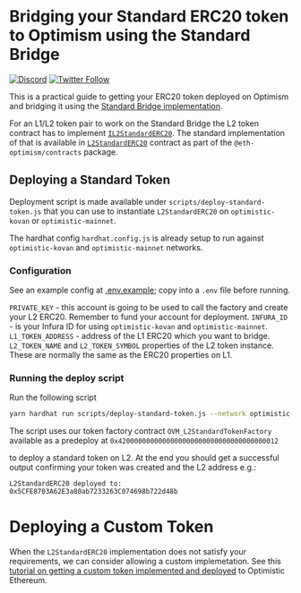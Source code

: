 # Bridging your Standard ERC20 token to Optimism using the Standard Bridge

[![Discord](https://img.shields.io/discord/667044843901681675.svg?color=768AD4&label=discord&logo=https%3A%2F%2Fdiscordapp.com%2Fassets%2F8c9701b98ad4372b58f13fd9f65f966e.svg)](https://discord-gateway.optimism.io)
[![Twitter Follow](https://img.shields.io/twitter/follow/optimismPBC.svg?label=optimismPBC&style=social)](https://twitter.com/optimismPBC)

This is a practical guide to getting your ERC20 token deployed on Optimism and bridging it using the
[Standard Bridge implementation](https://community.optimism.io/docs/developers/bridge/standard-bridge.html).

For an L1/L2 token pair to work on the Standard Bridge the L2 token contract has to implement
[`IL2StandardERC20`](https://github.com/ethereum-optimism/optimism/blob/develop/packages/contracts/contracts/standards/IL2StandardERC20.sol). The standard implementation of that is available in
[`L2StandardERC20`](https://github.com/ethereum-optimism/optimism/blob/develop/packages/contracts/contracts/standards/L2StandardERC20.sol) contract as part of the `@eth-optimism/contracts` package.

## Deploying a Standard Token

Deployment script is made available under `scripts/deploy-standard-token.js` that you can use to instantiate `L2StandardERC20` on `optimistic-kovan` or `optimistic-mainnet`.

The hardhat config `hardhat.config.js` is already setup to run against `optimistic-kovan` and `optimistic-mainnet` networks.

### Configuration

See an example config at [.env.example](.env.example); copy into a `.env` file before running.

`PRIVATE_KEY` - this account is going to be used to call the factory and create your L2 ERC20. Remember to fund your account for deployment.
`INFURA_ID` - is your Infura ID for using `optimistic-kovan` and `optimistic-mainnet`.
`L1_TOKEN_ADDRESS` - address of the L1 ERC20 which you want to bridge.
`L2_TOKEN_NAME` and `L2_TOKEN_SYMBOL` properties of the L2 token instance. These are normally the same as the ERC20 properties on L1.

### Running the deploy script

Run the following script

```sh
yarn hardhat run scripts/deploy-standard-token.js --network optimistic-kovan
```

The script uses our token factory contract `OVM_L2StandardTokenFactory` available as a predeploy at `0x4200000000000000000000000000000000000012`

to deploy a standard token on L2. At the end you should get a successful output confirming your token was created and the L2 address e.g.:

`L2StandardERC20 deployed to: 0x5CFE8703A62E3a80ab7233263C074698b722d48b`

# Deploying a Custom Token

When the `L2StandardERC20` implementation does not satisfy your requirements, we can consider allowing a custom implemetation. See this [tutorial on getting a custom token implemented and deployed](../standard-bridge-custom-token/README.md) to Optimistic Ethereum.